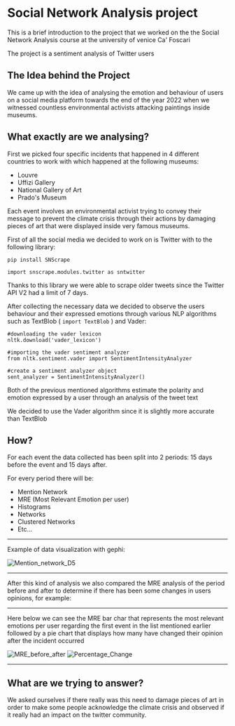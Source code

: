 # Social Network Analysis project

This is a brief introduction to the project that we worked on the the Social Network Analysis course at the university of venice Ca' Foscari

The project is a sentiment analysis of Twitter users

## The Idea behind the Project

We came up with the idea of analysing the emotion and behaviour of users on a social media platform towards the end of the year 2022 when we witnessed countless environmental activists attacking paintings inside museums.

## What exactly are we analysing?

First we picked four specific incidents that happened in 4 different countries to work with which happened at the following museums:
- Louvre
- Uffizi Gallery
- National Gallery of Art
- Prado's Museum

Each event involves an environmental activist trying to convey their message to prevent the climate crisis through their actions by damaging pieces of art that were displayed inside very famous museums.

First of all the social media we decided to work on is Twitter with to the following library:

```
pip install SNScrape

import snscrape.modules.twitter as sntwitter
```

Thanks to this library we were able to scrape older tweets since the Twitter API V2 had a limit of 7 days.

After collecting the necessary data we decided to observe the users behaviour and their expressed emotions through various NLP algorithms such as TextBlob
( ``` import TextBlob ``` ) and Vader:
``` 
#downloading the vader lexicon
nltk.download('vader_lexicon')

#importing the vader sentiment analyzer
from nltk.sentiment.vader import SentimentIntensityAnalyzer

#create a sentiment analyzer object
sent_analyzer = SentimentIntensityAnalyzer()
```

Both of the previous mentioned algorithms estimate the polarity and emotion expressed by a user through an analysis of the tweet text

We decided to use the Vader algorithm since it is slightly more accurate than TextBlob

## How?

For each event the data collected has been split into 2 periods: 15 days before the event and 15 days after.

For every period there will be:
- Mention Network
- MRE (Most Relevant Emotion per user)
- Histograms
- Networks
- Clustered Networks
- Etc...

***
Example of data visualization with gephi:

![Mention_network_D5](https://user-images.githubusercontent.com/79638739/225742930-a8321e6e-ffa4-4ae7-83bc-07355fd667b6.png)

***

After this kind of analysis we also compared the MRE analysis of the period before and after to determine if there has been some changes in users opinions, for example:
***
Here below we can see the MRE bar char that represents the most relevant emotions per user regarding the first event in the list mentioned earlier followed by a pie chart that displays how many have changed their opinion after the incident occurred

![MRE_before_after](https://user-images.githubusercontent.com/79638739/225742401-6e20b942-e8a8-4762-a519-53aa7f6de872.png)
![Percentage_Change](https://user-images.githubusercontent.com/79638739/225742406-841ee6cd-d9fd-4d21-a63a-00863fd5f97a.png)

***

## What are we trying to answer?

We asked ourselves if there really was this need to damage pieces of art in order to make some people acknowledge the climate crisis and observed if it really had an impact on the twitter community.
